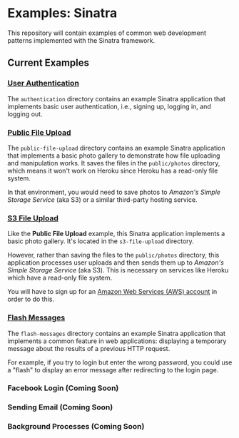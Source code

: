 # Examples: Sinatra

This repository will contain examples of common web development patterns
implemented with the Sinatra framework.

## Current Examples

### [User Authentication](authentication)

The `authentication` directory contains an example Sinatra application that implements basic user authentication, i.e., signing up, logging in, and logging out.

### [Public File Upload](public-file-upload)

The `public-file-upload` directory contains an example Sinatra application that implements a basic photo gallery to demonstrate how file uploading and manipulation works.  It saves the files in the `public/photos` directory, which means it won't work on Heroku since Heroku has a read-only file system.

In that environment, you would need to save photos to _Amazon's Simple Storage Service_ (aka S3) or a similar third-party hosting service.

### [S3 File Upload](s3-file-upload)

Like the **Public File Upload** example, this Sinatra application implements a basic photo gallery.  It's located in the `s3-file-upload` directory.

However, rather than saving the files to the `public/photos` directory, this application processes user uploads and then sends them up to _Amazon's Simple Storage Service_ (aka S3).  This is necessary on services like Heroku which have a read-only file system.

You will have to sign up for an [Amazon Web Services (AWS) account](https://aws.amazon.com) in order to do this.

### [Flash Messages](flash-messages)

The `flash-messages` directory contains an example Sinatra application that implements a common feature in web applications: displaying a temporary message about the results of a previous HTTP request.

For example, if you try to login but enter the wrong password, you could use a "flash" to display an error message after redirecting to the login page.

### Facebook Login (Coming Soon)

### Sending Email (Coming Soon)

### Background Processes (Coming Soon)
